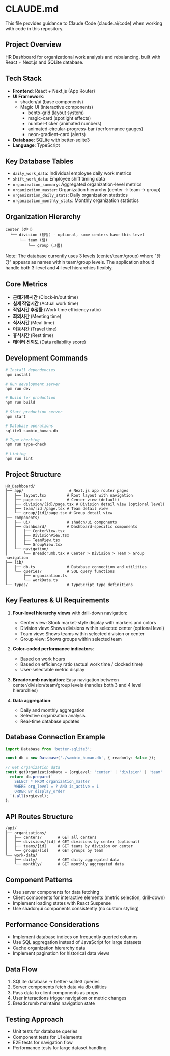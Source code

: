 # CLAUDE.md

This file provides guidance to Claude Code (claude.ai/code) when working with code in this repository.

## Project Overview
HR Dashboard for organizational work analysis and rebalancing, built with React + Next.js and SQLite database.

## Tech Stack
- **Frontend**: React + Next.js (App Router)
- **UI Framework**: 
  - shadcn/ui (base components)
  - Magic UI (interactive components)
    - bento-grid (layout system)
    - magic-card (spotlight effects)
    - number-ticker (animated numbers)
    - animated-circular-progress-bar (performance gauges)
    - neon-gradient-card (alerts)
- **Database**: SQLite with better-sqlite3
- **Language**: TypeScript

## Key Database Tables
- `daily_work_data`: Individual employee daily work metrics
- `shift_work_data`: Employee shift timing data  
- `organization_summary`: Aggregated organization-level metrics
- `organization_master`: Organization hierarchy (center → team → group)
- `organization_daily_stats`: Daily organization statistics
- `organization_monthly_stats`: Monthly organization statistics

## Organization Hierarchy
```
center (센터)
  └── division (담당) - optional, some centers have this level
      └── team (팀)
          └── group (그룹)
```

Note: The database currently uses 3 levels (center/team/group) where "담당" appears as names within team/group levels. The application should handle both 3-level and 4-level hierarchies flexibly.

## Core Metrics
- **근태기록시간** (Clock-in/out time)
- **실제 작업시간** (Actual work time)
- **작업시간 추정률** (Work time efficiency ratio)
- **회의시간** (Meeting time)
- **식사시간** (Meal time)
- **이동시간** (Travel time)
- **휴식시간** (Rest time)
- **데이터 신뢰도** (Data reliability score)

## Development Commands
```bash
# Install dependencies
npm install

# Run development server
npm run dev

# Build for production
npm run build

# Start production server
npm start

# Database operations
sqlite3 sambio_human.db

# Type checking
npm run type-check

# Linting
npm run lint
```

## Project Structure
```
HR_Dashboard/
├── app/                    # Next.js app router pages
│   ├── layout.tsx         # Root layout with navigation
│   ├── page.tsx           # Center view (default)
│   ├── division/[id]/page.tsx # Division detail view (optional level)
│   ├── team/[id]/page.tsx # Team detail view
│   └── group/[id]/page.tsx # Group detail view
├── components/
│   ├── ui/                # shadcn/ui components
│   ├── dashboard/         # Dashboard-specific components
│   │   ├── CenterView.tsx
│   │   ├── DivisionView.tsx
│   │   ├── TeamView.tsx
│   │   └── GroupView.tsx
│   └── navigation/
│       └── Breadcrumb.tsx # Center > Division > Team > Group navigation
├── lib/
│   ├── db.ts              # Database connection and utilities
│   └── queries/           # SQL query functions
│       ├── organization.ts
│       └── workData.ts
└── types/                 # TypeScript type definitions
```

## Key Features & UI Requirements
1. **Four-level hierarchy views** with drill-down navigation:
   - Center view: Stock market-style display with markers and colors
   - Division view: Shows divisions within selected center (optional level)
   - Team view: Shows teams within selected division or center
   - Group view: Shows groups within selected team

2. **Color-coded performance indicators**:
   - Based on work hours
   - Based on efficiency ratio (actual work time / clocked time)
   - User-selectable metric display

3. **Breadcrumb navigation**: Easy navigation between center/division/team/group levels (handles both 3 and 4 level hierarchies)

4. **Data aggregation**: 
   - Daily and monthly aggregation
   - Selective organization analysis
   - Real-time database updates

## Database Connection Example
```typescript
import Database from 'better-sqlite3';

const db = new Database('./sambio_human.db', { readonly: false });

// Get organization data
const getOrganizationData = (orgLevel: 'center' | 'division' | 'team' | 'group') => {
  return db.prepare(`
    SELECT * FROM organization_master 
    WHERE org_level = ? AND is_active = 1
    ORDER BY display_order
  `).all(orgLevel);
};
```

## API Routes Structure
```
/api/
├── organizations/
│   ├── centers/       # GET all centers
│   ├── divisions/[id] # GET divisions by center (optional)
│   ├── teams/[id]     # GET teams by division or center
│   └── groups/[id]    # GET groups by team
└── work-data/
    ├── daily/         # GET daily aggregated data
    └── monthly/       # GET monthly aggregated data
```

## Component Patterns
- Use server components for data fetching
- Client components for interactive elements (metric selection, drill-down)
- Implement loading states with React Suspense
- Use shadcn/ui components consistently (no custom styling)

## Performance Considerations
- Implement database indices on frequently queried columns
- Use SQL aggregation instead of JavaScript for large datasets
- Cache organization hierarchy data
- Implement pagination for historical data views

## Data Flow
1. SQLite database → better-sqlite3 queries
2. Server components fetch data via db utilities
3. Pass data to client components as props
4. User interactions trigger navigation or metric changes
5. Breadcrumb maintains navigation state

## Testing Approach
- Unit tests for database queries
- Component tests for UI elements
- E2E tests for navigation flow
- Performance tests for large dataset handling